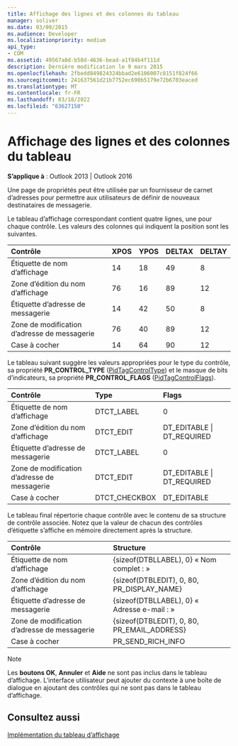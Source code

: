 ```yaml
---
title: Affichage des lignes et des colonnes du tableau
manager: soliver
ms.date: 03/09/2015
ms.audience: Developer
ms.localizationpriority: medium
api_type:
- COM
ms.assetid: 49567a8d-b58d-4636-bead-a1f84b4f111d
description: Dernière modification le 9 mars 2015
ms.openlocfilehash: 2fbedd849824324bbad2e6106007c8151f824f66
ms.sourcegitcommit: 241637561d21b7752ec690b5179e72b6703eaced
ms.translationtype: MT
ms.contentlocale: fr-FR
ms.lasthandoff: 03/18/2022
ms.locfileid: "63627150"
---
```

# <a name="displaying-table-rows-and-columns"></a>Affichage des lignes et des colonnes du tableau

  
  
**S’applique à** : Outlook 2013 | Outlook 2016 
  
 Une page de propriétés peut être utilisée par un fournisseur de carnet d’adresses pour permettre aux utilisateurs de définir de nouveaux destinataires de messagerie. 
  
Le tableau d’affichage correspondant contient quatre lignes, une pour chaque contrôle. Les valeurs des colonnes qui indiquent la position sont les suivantes.
  
|**Contrôle**|**XPOS**|**YPOS**|**DELTAX**|**DELTAY**|
|:-----|:-----|:-----|:-----|:-----|
|Étiquette de nom d’affichage  <br/> |14   <br/> |18   <br/> |49  <br/> |8   <br/> |
|Zone d’édition du nom d’affichage  <br/> |76  <br/> |16  <br/> |89  <br/> |12   <br/> |
|Étiquette d’adresse de messagerie  <br/> |14   <br/> |42  <br/> |50  <br/> |8   <br/> |
|Zone de modification d’adresse de messagerie  <br/> |76  <br/> |40  <br/> |89  <br/> |12   <br/> |
|Case à cocher  <br/> |14   <br/> |64  <br/> |90  <br/> |12   <br/> |
   
Le tableau suivant suggère les valeurs appropriées pour le type du contrôle, sa propriété **PR_CONTROL_TYPE** ([PidTagControlType](pidtagcontroltype-canonical-property.md)) et le masque de bits d’indicateurs, sa propriété **PR_CONTROL_FLAGS** ([PidTagControlFlags](pidtagcontrolflags-canonical-property.md)).
  
|**Contrôle**|**Type**|**Flags**|
|:-----|:-----|:-----|
|Étiquette de nom d’affichage  <br/> |DTCT_LABEL  <br/> |0  <br/> |
|Zone d’édition du nom d’affichage  <br/> |DTCT_EDIT  <br/> |DT_EDITABLE \| DT_REQUIRED  <br/> |
|Étiquette d’adresse de messagerie  <br/> |DTCT_LABEL  <br/> |0  <br/> |
|Zone de modification d’adresse de messagerie  <br/> |DTCT_EDIT  <br/> |DT_EDITABLE \| DT_REQUIRED  <br/> |
|Case à cocher  <br/> |DTCT_CHECKBOX  <br/> |DT_EDITABLE  <br/> |
   
Le tableau final répertorie chaque contrôle avec le contenu de sa structure de contrôle associée. Notez que la valeur de chacun des contrôles d’étiquette s’affiche en mémoire directement après la structure.
  
|**Contrôle**|**Structure**|
|:-----|:-----|
|Étiquette de nom d’affichage  <br/> |{sizeof(DTBLLABEL), 0} « Nom complet : »  <br/> |
|Zone d’édition du nom d’affichage  <br/> |{sizeof(DTBLEDIT), 0, 80, PR_DISPLAY_NAME}  <br/> |
|Étiquette d’adresse de messagerie  <br/> |{sizeof(DTBLLABEL), 0} « Adresse e-mail : »  <br/> |
|Zone de modification d’adresse de messagerie  <br/> |{sizeof(DTBLEDIT), 0, 80, PR_EMAIL_ADDRESS}  <br/> |
|Case à cocher  <br/> |PR_SEND_RICH_INFO  <br/> |
   
> [!NOTE]
> Les **boutons OK**, **Annuler** et **Aide** ne sont pas inclus dans le tableau d’affichage. L’interface utilisateur peut ajouter du contexte à une boîte de dialogue en ajoutant des contrôles qui ne sont pas dans le tableau d’affichage. 
  
## <a name="see-also"></a>Consultez aussi



[Implémentation du tableau d’affichage](display-table-implementation.md)

